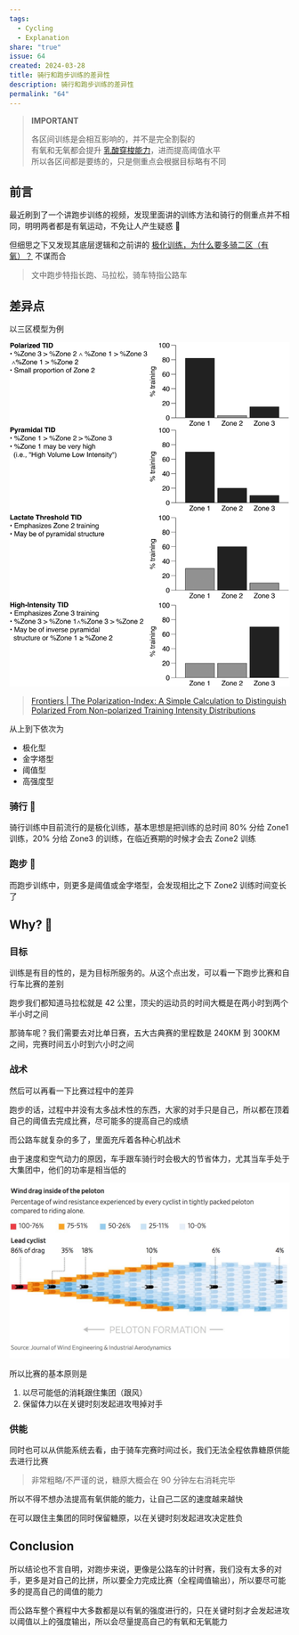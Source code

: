 ```yaml
---  
tags:  
  - Cycling  
  - Explanation  
share: "true"  
issue: 64
created: 2024-03-28
title: 骑行和跑步训练的差异性
description: 骑行和跑步训练的差异性
permalink: "64"
---  
```

  
> **IMPORTANT**  
>  
> 各区间训练是会相互影响的，并不是完全割裂的    
> 有氧和无氧都会提升 [乳酸穿梭能力](./72)，进而提高阈值水平    
> 所以各区间都是要练的，只是侧重点会根据目标略有不同  
  
## 前言  
  
最近刷到了一个讲跑步训练的视频，发现里面讲的训练方法和骑行的侧重点并不相同，明明两者都是有氧运动，不免让人产生疑惑 🤔  
  
但细思之下又发现其底层逻辑和之前讲的 [极化训练，为什么要多骑二区（有氧）？](./63) 不谋而合  
  
> 文中跑步特指长跑、马拉松，骑车特指公路车  
  
## 差异点  
  
以三区模型为例  
  
![IMG_3966](https://raw.githubusercontent.com/lei4519/picture-bed/main/imagesIMG_3966.jpeg)  
  
> [Frontiers | The Polarization-Index: A Simple Calculation to Distinguish Polarized From Non-polarized Training Intensity Distributions](https://www.frontiersin.org/journals/physiology/articles/10.3389/fphys.2019.00707/full)  
  
从上到下依次为  
- 极化型  
- 金字塔型  
- 阈值型  
- 高强度型  
  
### 骑行 🚴  
  
骑行训练中目前流行的是极化训练，基本思想是把训练的总时间 80% 分给 Zone1 训练，20% 分给 Zone3 的训练，在临近赛期的时候才会去 Zone2 训练  
  
### 跑步 🏃  
  
而跑步训练中，则更多是阈值或金字塔型，会发现相比之下 Zone2 训练时间变长了  
  
## Why? 🧐  
  
### 目标  
  
训练是有目的性的，是为目标所服务的。从这个点出发，可以看一下跑步比赛和自行车比赛的差别  
  
跑步我们都知道马拉松就是 42 公里，顶尖的运动员的时间大概是在两小时到两个半小时之间  
  
那骑车呢？我们需要去对比单日赛，五大古典赛的里程数是 240KM 到 300KM 之间，完赛时间五小时到六小时之间  
  
### 战术  
  
然后可以再看一下比赛过程中的差异  
  
跑步的话，过程中并没有太多战术性的东西，大家的对手只是自己，所以都在顶着自己的阈值去完成比赛，尽可能多的提高自己的成绩  
  
而公路车就复杂的多了，里面充斥着各种心机战术  
  
由于速度和空气动力的原因，车手跟车骑行时会极大的节省体力，尤其当车手处于大集团中，他们的功率是相当低的  
  
![IMG_3983 1|风阻示例](https://raw.githubusercontent.com/lei4519/picture-bed/main/imagesIMG_3983%201.png)  
  
所以比赛的基本原则是  
1. 以尽可能低的消耗跟住集团（跟风）  
2. 保留体力以在关键时刻发起进攻甩掉对手  
  
### 供能  
  
同时也可以从供能系统去看，由于骑车完赛时间过长，我们无法全程依靠糖原供能去进行比赛  
  
> 非常粗略/不严谨的说，糖原大概会在 90 分钟左右消耗完毕  
  
所以不得不想办法提高有氧供能的能力，让自己二区的速度越来越快  
  
在可以跟住主集团的同时保留糖原，以在关键时刻发起进攻决定胜负  
  
## Conclusion  
  
所以结论也不言自明，对跑步来说，更像是公路车的计时赛，我们没有太多的对手，更多是对自己的比拼，所以要全力完成比赛（全程阈值输出），所以要尽可能多的提高自己的阈值的能力  
  
而公路车整个赛程中大多数都是以有氧的强度进行的，只在关键时刻才会发起进攻以阈值以上的强度输出，所以会尽量提高自己的有氧和无氧能力  
